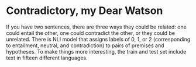 # Contradictory, my Dear Watson

If you have two sentences, there are three ways they could be related: one could entail the other, one could contradict the other, or they could be unrelated.
There is NLI model that assigns labels of 0, 1, or 2 (corresponding to entailment, neutral, and contradiction) to pairs of premises and hypotheses. To make things more interesting, the train and test set include text in fifteen different languages.
